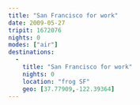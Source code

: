 ```yaml
---
title: "San Francisco for work"
date: 2009-05-27
tripit: 1672076
nights: 0
modes: ["air"]
destinations:
  -
    title: "San Francisco for work"
    nights: 0
    location: "frog SF"
    geo: [37.77909,-122.39364]
---
```




